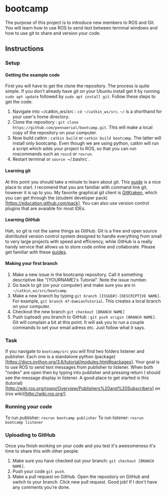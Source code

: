 # bootcamp
The purpose of this project is to introduce new members to ROS and Git. You will learn how to use ROS to send text between terminal windows and how to use git to share and version your code.
## Instructions
### Setup
#### Getting the example code
First you will have to get the clone the repository. The process is quite simple. If you don't already have git on your Ubuntu install get it by running `sudo apt update` followed by `sudo apt install git`. Follow these steps to get the code:
1. Navigate into ~/catkin_ws/src : `cd ~/catkin_ws/src`. `~/` is a shorthand for your user's home directory.
2. Clone the repository : `git clone https://github.com/pennaerial/bootcamp.git`. This will make a local copy of the repository on your computer.
3. Now build catkin : `catkin build` or `catkin build bootcamp`. The latter will install only bootcamp. Even though we are using python, catkin will run a script which adds your project to ROS, so that you can run roscommands such as `roscd` or `rosrun`.
4. Restart terminal or `source `~/.bashrc`.
#### Learning git
At this point you should take a minute to learn about git. This [guide](http://rogerdudler.github.io/git-guide/) is a nice place to start. I recomend that you are familiar with command line git, however it is up to you. My favorite graphical git client is [GitKraken](https://www.gitkraken.com/github-student-developer-pack#get-started), which you can get through the (student developer pack)[https://education.github.com/pack]. You can also use version control plugins that are avaiable for most IDEs.
#### Learning GitHub
Hah, so git is not the same things as GitHub. Git is a free and open source distributed version control system designed to handle everything from small to very large projects with speed and efficiency, while GitHub is a really handy service that allows us to store code online and collaborate. Please get familiar with these [guides](https://guides.github.com/).
#### Making your first branch
1. Make a new issue in the bootcamp repository. Call it something descriptive like "[YOURNAME]'s Tutorial". Note the issue number.
2. Go back to git (on your computer) and make sure you are in `~/catkin_ws/src/bootcamp`.
3. Make a new branch by typing `git branch [ISSUE#]-[DESCRIPTIVE NAME]`. For example, `git branch 47-DamianTutorial`. This creates a local branch on your computer.
4. Checkout the new branch `git checkout [BRANCH NAME]`
5. Push (upload) you branch to GitHub : `git push origin [BRANCH NAME]`. Git will complain a bit at this point. It will ask you to run a couple commands to set your email adress etc. Just follow what it says.

### Task
If you navigate to `bootcamp/src` you will find two folders listener and publisher. Each one is a standalone python (package)[https://docs.python.org/3.6/tutorial/modules.html#packages]. Your goal is to use ROS to send text messages from publisher to listener. When both "nodes" are open then by typing into publisher and pressing return I should see the message display in listener. A good place to get started is this (tutorial)[http://wiki.ros.org/rospy/Overview/Publishers%20and%20Subscribers] on (ros wiki)[http://wiki.ros.org/].

### Running your code
To run publisher: `rosrun bootcamp publisher`
To run listener: `rosrun bootcamp listener`

### Uploading to GitHub
Once you finish working on your code and you test it's awesomeness it's time to share this with other people.
1. Make sure you have checked out your branch: `git checkout [BRANCH NAME]`.
2. Push your code `git push`.
3. Make a pull request on GitHub. Open the repository on GitHub and switch to your branch. Click new pull request. Good job! If I don't have any comments you're done. 


